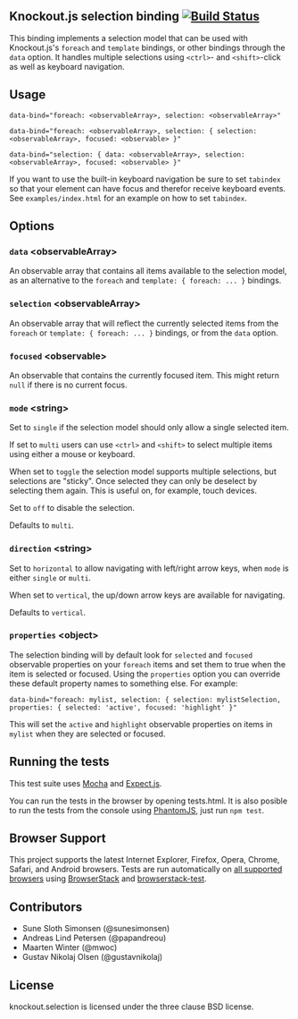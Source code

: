 ## Knockout.js selection binding [![Build Status](https://travis-ci.org/bramstein/knockout.selection.png?branch=master)](https://travis-ci.org/bramstein/knockout.selection)

This binding implements a selection model that can be used with Knockout.js's `foreach` and `template` bindings, or other bindings through the `data` option. It handles multiple selections using `<ctrl>`- and `<shift>`-click as well as keyboard navigation.

## Usage

    data-bind="foreach: <observableArray>, selection: <observableArray>"

    data-bind="foreach: <observableArray>, selection: { selection: <observableArray>, focused: <observable> }"

    data-bind="selection: { data: <observableArray>, selection: <observableArray>, focused: <observable> }"

If you want to use the built-in keyboard navigation be sure to set `tabindex` so that your element can have focus and therefor receive keyboard events. See `examples/index.html` for an example on how to set `tabindex`.

## Options

### `data` \<observableArray\>

An observable array that contains all items available to the selection model, as an alternative to the `foreach` and `template: { foreach: ... }` bindings.

### `selection` \<observableArray\>

An observable array that will reflect the currently selected items from the `foreach` or `template: { foreach: ... }` bindings, or from the `data` option.

### `focused` \<observable\>

An observable that contains the currently focused item. This might return `null` if there is no current focus.

### `mode` \<string\>

Set to `single` if the selection model should only allow a single selected item.

If set to `multi` users can use `<ctrl>` and `<shift>` to select multiple items using either a mouse or keyboard.

When set to `toggle` the selection model supports multiple selections, but selections are "sticky". Once selected they can only be deselect by selecting them again. This is useful on, for example, touch devices.

Set to `off` to disable the selection.

Defaults to `multi`.

### `direction` \<string\>

Set to `horizontal` to allow navigating with left/right arrow keys, when `mode` is either `single` or `multi`.

When set to `vertical`, the up/down arrow keys are available for navigating.

Defaults to `vertical`.

### `properties` \<object\>

The selection binding will by default look for `selected` and `focused` observable properties on your `foreach` items and set them to true when the item is selected or focused. Using the `properties` option you can override these default property names to something else. For example:

    data-bind="foreach: mylist, selection: { selection: mylistSelection, properties: { selected: 'active', focused: 'highlight' }"

This will set the `active` and `highlight` observable properties on items in `mylist` when they are selected or focused.

## Running the tests

This test suite uses [Mocha](http://visionmedia.github.com/mocha/) and
[Expect.js](https://github.com/LearnBoost/expect.js).

You can run the tests in the browser by opening tests.html. It is also
posible to run the tests from the console using [PhantomJS](http://phantomjs.org/), just run `npm test`.

## Browser Support

This project supports the latest Internet Explorer, Firefox, Opera, Chrome, Safari, and Android browsers. Tests are run automatically on [all supported browsers](browsers.json) using [BrowserStack](http://www.browserstack.com/) and [browserstack-test](https://github.com/bramstein/browserstack-test).

## Contributors

* Sune Sloth Simonsen (@sunesimonsen)
* Andreas Lind Petersen (@papandreou)
* Maarten Winter (@mwoc)
* Gustav Nikolaj Olsen (@gustavnikolaj)

## License

knockout.selection is licensed under the three clause BSD license.
